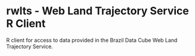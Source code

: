 # rwlts - Web Land Trajectory Service R Client

R client for access to data provided in the Brazil Data Cube Web Land Trajectory Service.
